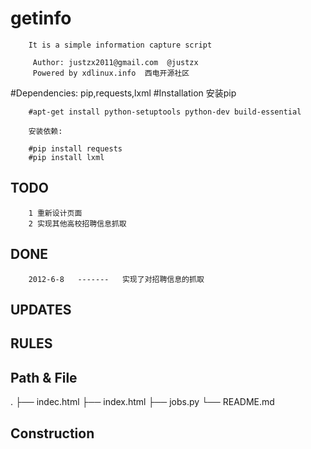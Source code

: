 # getinfo

        It is a simple information capture script

         Author: justzx2011@gmail.com  @justzx
         Powered by xdlinux.info  西电开源社区 
        

#Dependencies:
        pip,requests,lxml
#Installation
        安装pip

        #apt-get install python-setuptools python-dev build-essential 
        
        安装依赖:

        #pip install requests
        #pip install lxml

        
TODO
--------------
        1 重新设计页面
        2 实现其他高校招聘信息抓取
DONE
-----  
        2012-6-8   -------   实现了对招聘信息的抓取
UPDATES
--------------
RULES
----


Path & File
----
.
├── indec.html
├── index.html
├── jobs.py
└── README.md


Construction
----
        
